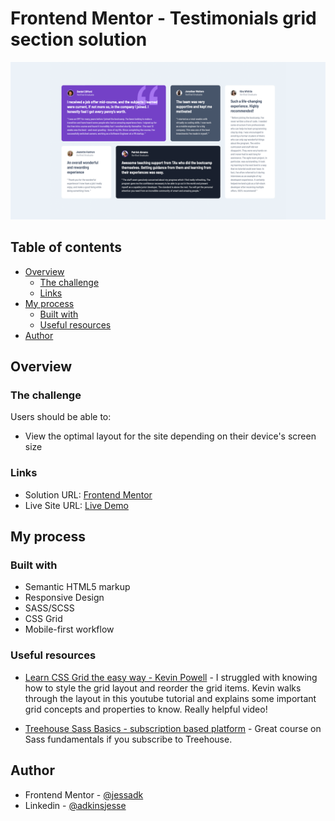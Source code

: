 # Frontend Mentor - Testimonials grid section solution

![](./images/desktop-preview-screenshot.png)

## Table of contents

- [Overview](#overview)
  - [The challenge](#the-challenge)
  - [Links](#links)
- [My process](#my-process)
  - [Built with](#built-with)
  - [Useful resources](#useful-resources)
- [Author](#author)

## Overview

### The challenge

Users should be able to:

- View the optimal layout for the site depending on their device's screen size

### Links

- Solution URL: [Frontend Mentor](https://www.frontendmentor.io/solutions/responsive-css-grid-layout-with-scss-LUa9RvrJYn)
- Live Site URL: [Live Demo](https://testimonial-grid-section-gdyar5kg9-jessadk.vercel.app)

## My process

### Built with

- Semantic HTML5 markup
- Responsive Design
- SASS/SCSS
- CSS Grid
- Mobile-first workflow

### Useful resources

- [Learn CSS Grid the easy way - Kevin Powell](https://www.youtube.com/watch?v=rg7Fvvl3taU&t=442s) - I struggled with knowing how to style the grid layout and reorder the grid items. Kevin walks through the layout in this youtube tutorial and explains some important grid concepts and properties to know. Really helpful video!

- [Treehouse Sass Basics - subscription based platform](https://teamtreehouse.com/library/sass-basics-2) - Great course on Sass fundamentals if you subscribe to Treehouse. 

## Author

- Frontend Mentor - [@jessadk](https://www.frontendmentor.io/profile/jessadk)
- Linkedin - [@adkinsjesse](www.linkedin.com/in/adkinsjesse)


